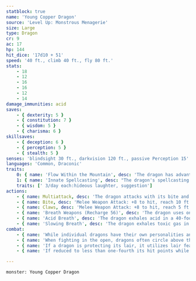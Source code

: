 ```yaml
---
statblock: true
name: 'Young Copper Dragon'
source: 'Level Up: Monstrous Menagerie'
size: Large
type: Dragon
cr: 9
ac: 17
hp: 144
hit_dice: '17d10 + 51'
speed: '40 ft., climb 40 ft., fly 80 ft.'
stats:
    - 18
    - 12
    - 16
    - 16
    - 12
    - 14
damage_immunities: acid
saves:
    - { dexterity: 5 }
    - { constitution: 7 }
    - { wisdom: 5 }
    - { charisma: 6 }
skillsaves:
    - { deception: 6 }
    - { perception: 5 }
    - { stealth: 5 }
senses: 'blindsight 30 ft., darkvision 120 ft., passive Perception 15'
languages: 'Common, Draconic'
traits:
    0: { name: 'Flow Within the Mountain', desc: 'The dragon has advantage on Stealth checks made to hide in mountainous regions.' }
    1: { name: 'Innate Spellcasting', desc: "The dragon's spellcasting ability is Charisma (save DC 15). It can innately cast the following spells, requiring no material components." }
    traits: [' 3/day each:hideous laughter, suggestion']
actions:
    - { name: Multiattack, desc: 'The dragon attacks with its bite and twice with its claws.' }
    - { name: Bite, desc: 'Melee Weapon Attack: +8 to hit, reach 10 ft., one target. Hit: 15 (3d10 + 4) piercing damage plus 4 (1d8) acid damage.' }
    - { name: Claws, desc: 'Melee Weapon Attack: +8 to hit, reach 5 ft., one target. Hit: 13 (2d8 + 4) slashing damage.' }
    - { name: 'Breath Weapons (Recharge 56)', desc: 'The dragon uses one of the following breath weapons:' }
    - { name: 'Acid Breath', desc: 'The dragon exhales acid in a 40-foot-long, 5-foot wide-line. Each creature in the area makes a DC 15 Dexterity saving throw, taking 45 (10d8) acid damage on a failed save or half damage on a success.' }
    - { name: 'Slowing Breath', desc: 'The dragon exhales toxic gas in a 30-foot cone. Each creature in the area makes a DC 15 Constitution saving throw, becoming slowed for 1 minute on a failure. A creature repeats the saving throw at the end of each of its turns, ending the effect on itself on a success.' }
combat:
    - { name: 'While individual dragons have their own personalities and tactics, most rely heavily on their breath weapons', desc: 'They use them whenever they can, preferably from maximum distance and while flying above their enemies.' }
    - { name: 'When fighting in the open, dragons often circle above their enemies as they wait for their breath weapons to recharge', desc: "They only close to melee if their enemies deal significant damage with ranged attacks, or if they can savage an enemy cut off from its allies. Once bloodied, dragons become more aggressive, attacking with bite and claws when their breath weapons aren't available." }
    - { name: 'If a dragon is protecting its lair, it utilizes lair features, traps, allies, and architecture such as escape tunnels to keep up a hit-and-run fight, reappearing only when it has a fully-recharged breath weapon', desc: 'If the dragon is forced into melee combat, it uses its bite and claws against a single foe. If it has legendary actions like Roar and Wing Attack, it uses them to disperse its other enemies.' }
    - { name: 'If reduced to less than one-fourth its hit points while fighting in the open, a dragon flies away', desc: 'However, it fights to the death to defend its lair, unless it can regain the upper hand through tricks or bargains.' }

---
```

```statblock
monster: Young Copper Dragon
```
